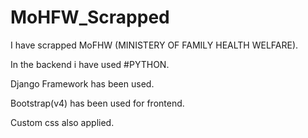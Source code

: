 # MoHFW_Scrapped
I have scrapped MoFHW (MINISTERY OF FAMILY HEALTH WELFARE).


In the backend i have used #PYTHON.


Django Framework has been used.


Bootstrap(v4) has been used for frontend.


Custom css also applied.
